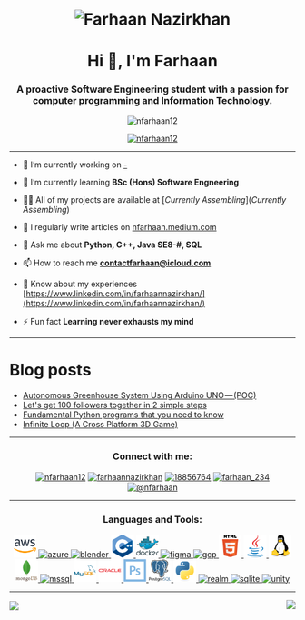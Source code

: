 <h1 align="center">
  <img src="https://github.com/nfarhaan12/nfarhaan12/blob/main/name.svg" alt="Farhaan Nazirkhan" />
</h1>


<h1 align="center">Hi 👋, I'm Farhaan</h1>
<h3 align="center">A proactive Software Engineering student with a passion for computer programming and Information Technology.</h3>

<p align="center"> <img src="https://komarev.com/ghpvc/?username=nfarhaan12&label=Profile%20views&color=0e75b6&style=flat" alt="nfarhaan12" /> </p>

<p align="center"> <a href="https://twitter.com/nfarhaan12" target="blank"><img src="https://img.shields.io/twitter/follow/nfarhaan12?logo=twitter&style=for-the-badge" alt="nfarhaan12" /></a> </p>

-----------------------------------------------------------------------------------------------------------------------------------------------------------------------

- 🔭 I’m currently working on [-](-)

- 🌱 I’m currently learning **BSc (Hons) Software Engneering**

- 👨‍💻 All of my projects are available at [*Currently Assembling*](*Currently Assembling*)

- 📝 I regularly write articles on [nfarhaan.medium.com](nfarhaan.medium.com)

- 💬 Ask me about **Python, C++, Java SE8-#, SQL**

- 📫 How to reach me **contactfarhaan@icloud.com**

- 📄 Know about my experiences [https://www.linkedin.com/in/farhaannazirkhan/](https://www.linkedin.com/in/farhaannazirkhan/)

- ⚡ Fun fact **Learning never exhausts my mind**

-----------------------------------------------------------------------------------------------------------------------------------------------------------------------

# Blog posts

<!-- BLOG-POST-LIST:START -->
- [Autonomous Greenhouse System Using Arduino UNO — &lpar;POC&rpar;](https://nfarhaan.medium.com/autonomous-greenhouse-system-using-arduino-uno-poc-8ff386b44f3d?source=rss-b36e442541dd------2)
- [Let&#39;s get 100 followers together in 2 simple steps](https://nfarhaan.medium.com/lets-get-100-followers-together-in-2-simple-steps-812e5d243a53?source=rss-b36e442541dd------2)
- [Fundamental Python programs that you need to know](https://nfarhaan.medium.com/fundamental-python-programs-that-you-need-to-know-27b1a2cb9b8b?source=rss-b36e442541dd------2)
- [Infinite Loop &lpar;A Cross Platform 3D Game&rpar;](https://nfarhaan.medium.com/infinite-loop-a-cross-platform-3d-game-e64bd73f026e?source=rss-b36e442541dd------2)
<!-- BLOG-POST-LIST:END -->

-----------------------------------------------------------------------------------------------------------------------------------------------------------------------

<h3 align="center">Connect with me:</h3>
<p align="center">
<a href="https://twitter.com/nfarhaan12" target="blank"><img align="center" src="https://raw.githubusercontent.com/rahuldkjain/github-profile-readme-generator/master/src/images/icons/Social/twitter.svg" alt="nfarhaan12" height="30" width="40" /></a>
<a href="https://linkedin.com/in/farhaannazirkhan" target="blank"><img align="center" src="https://raw.githubusercontent.com/rahuldkjain/github-profile-readme-generator/master/src/images/icons/Social/linked-in-alt.svg" alt="farhaannazirkhan" height="30" width="40" /></a>
<a href="https://stackoverflow.com/users/18856764" target="blank"><img align="center" src="https://raw.githubusercontent.com/rahuldkjain/github-profile-readme-generator/master/src/images/icons/Social/stack-overflow.svg" alt="18856764" height="30" width="40" /></a>
<a href="https://instagram.com/farhaan_234" target="blank"><img align="center" src="https://raw.githubusercontent.com/rahuldkjain/github-profile-readme-generator/master/src/images/icons/Social/instagram.svg" alt="farhaan_234" height="30" width="40" /></a>
<a href="https://medium.com/@nfarhaan" target="blank"><img align="center" src="https://raw.githubusercontent.com/rahuldkjain/github-profile-readme-generator/master/src/images/icons/Social/medium.svg" alt="@nfarhaan" height="30" width="40" /></a>
</p>

-----------------------------------------------------------------------------------------------------------------------------------------------------------------------

<h3 align="center">Languages and Tools:</h3>
<p align="center"> <a href="https://aws.amazon.com" target="_blank" rel="noreferrer"> <img src="https://raw.githubusercontent.com/devicons/devicon/master/icons/amazonwebservices/amazonwebservices-original-wordmark.svg" alt="aws" width="40" height="40"/> </a> <a href="https://azure.microsoft.com/en-in/" target="_blank" rel="noreferrer"> <img src="https://www.vectorlogo.zone/logos/microsoft_azure/microsoft_azure-icon.svg" alt="azure" width="40" height="40"/> </a> <a href="https://www.blender.org/" target="_blank" rel="noreferrer"> <img src="https://download.blender.org/branding/community/blender_community_badge_white.svg" alt="blender" width="40" height="40"/> </a> <a href="https://www.w3schools.com/cpp/" target="_blank" rel="noreferrer"> <img src="https://raw.githubusercontent.com/devicons/devicon/master/icons/cplusplus/cplusplus-original.svg" alt="cplusplus" width="40" height="40"/> </a> <a href="https://www.docker.com/" target="_blank" rel="noreferrer"> <img src="https://raw.githubusercontent.com/devicons/devicon/master/icons/docker/docker-original-wordmark.svg" alt="docker" width="40" height="40"/> </a> <a href="https://www.figma.com/" target="_blank" rel="noreferrer"> <img src="https://www.vectorlogo.zone/logos/figma/figma-icon.svg" alt="figma" width="40" height="40"/> </a> <a href="https://cloud.google.com" target="_blank" rel="noreferrer"> <img src="https://www.vectorlogo.zone/logos/google_cloud/google_cloud-icon.svg" alt="gcp" width="40" height="40"/> </a> <a href="https://www.w3.org/html/" target="_blank" rel="noreferrer"> <img src="https://raw.githubusercontent.com/devicons/devicon/master/icons/html5/html5-original-wordmark.svg" alt="html5" width="40" height="40"/> </a> <a href="https://www.java.com" target="_blank" rel="noreferrer"> <img src="https://raw.githubusercontent.com/devicons/devicon/master/icons/java/java-original.svg" alt="java" width="40" height="40"/> </a> <a href="https://www.linux.org/" target="_blank" rel="noreferrer"> <img src="https://raw.githubusercontent.com/devicons/devicon/master/icons/linux/linux-original.svg" alt="linux" width="40" height="40"/> </a> <a href="https://www.mongodb.com/" target="_blank" rel="noreferrer"> <img src="https://raw.githubusercontent.com/devicons/devicon/master/icons/mongodb/mongodb-original-wordmark.svg" alt="mongodb" width="40" height="40"/> </a> <a href="https://www.microsoft.com/en-us/sql-server" target="_blank" rel="noreferrer"> <img src="https://www.svgrepo.com/show/303229/microsoft-sql-server-logo.svg" alt="mssql" width="40" height="40"/> </a> <a href="https://www.mysql.com/" target="_blank" rel="noreferrer"> <img src="https://raw.githubusercontent.com/devicons/devicon/master/icons/mysql/mysql-original-wordmark.svg" alt="mysql" width="40" height="40"/> </a> <a href="https://www.oracle.com/" target="_blank" rel="noreferrer"> <img src="https://raw.githubusercontent.com/devicons/devicon/master/icons/oracle/oracle-original.svg" alt="oracle" width="40" height="40"/> </a> <a href="https://www.photoshop.com/en" target="_blank" rel="noreferrer"> <img src="https://raw.githubusercontent.com/devicons/devicon/master/icons/photoshop/photoshop-line.svg" alt="photoshop" width="40" height="40"/> </a> <a href="https://www.postgresql.org" target="_blank" rel="noreferrer"> <img src="https://raw.githubusercontent.com/devicons/devicon/master/icons/postgresql/postgresql-original-wordmark.svg" alt="postgresql" width="40" height="40"/> </a> <a href="https://www.python.org" target="_blank" rel="noreferrer"> <img src="https://raw.githubusercontent.com/devicons/devicon/master/icons/python/python-original.svg" alt="python" width="40" height="40"/> </a> <a href="https://realm.io/" target="_blank" rel="noreferrer"> <img src="https://raw.githubusercontent.com/bestofjs/bestofjs-webui/8665e8c267a0215f3159df28b33c365198101df5/public/logos/realm.svg" alt="realm" width="40" height="40"/> </a> <a href="https://www.sqlite.org/" target="_blank" rel="noreferrer"> <img src="https://www.vectorlogo.zone/logos/sqlite/sqlite-icon.svg" alt="sqlite" width="40" height="40"/> </a> <a href="https://unity.com/" target="_blank" rel="noreferrer"> <img src="https://www.vectorlogo.zone/logos/unity3d/unity3d-icon.svg" alt="unity" width="40" height="40"/> </a> </p>

-----------------------------------------------------------------------------------------------------------------------------------------------------------------------

<a href="https://github.com/nfarhaan/github-readme-stats">
  <img align="center" src="https://github-readme-stats.vercel.app/api?username=nfarhaan12&theme=dark&show_icons=true" />
</a>
<a href="https://github.com/nfarhaan/github-readme-stats">
  <img align="right" src="https://github-readme-stats.vercel.app/api/top-langs/?username=nfarhaan12&layout=compact&theme=dark&show_icons=true" />
</a>
